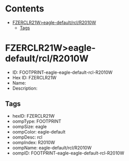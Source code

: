 



Contents
========

* [FZERCLR21W>eagle-default/rcl/R2010W](#fzerclr21weagle-defaultrclr2010w)
	* [Tags](#tags)

# FZERCLR21W>eagle-default/rcl/R2010W

- ID: FOOTPRINT-eagle-eagle-default-rcl-R2010W
- Hex ID: FZERCLR21W
- Name: 
- Description: 

## Tags

- hexID: FZERCLR21W
- oompType: FOOTPRINT
- oompSize: eagle
- oompColor: eagle-default
- oompDesc: rcl
- oompIndex: R2010W
- oompName: eagle-default/rcl/R2010W
- oompID: FOOTPRINT-eagle-eagle-default-rcl-R2010W
